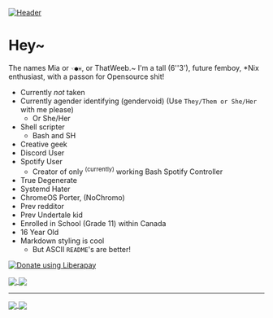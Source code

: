 [![Header](https://github.com/ThatGeekyWeeb/Squid-Dots/blob/master/wallpapers/the-blood-is-there.png)](https://github.com/ThatGeekyWeeb/Squid-Dots)

# Hey~
The names Mia or `☜︎●︎♓︎`, or ThatWeeb.~ I'm a tall (6''3'), future femboy, \*Nix enthusiast, with a passon for Opensource shit!
 - Currently *not* taken
 - Currently agender identifying (gendervoid) (Use `They/Them or She/Her` with me please)
   - Or She/Her
 - Shell scripter
   - Bash and SH
 - Creative geek
 - Discord User
 - Spotify User
   - Creator of only <sup>(currently)</sup> working Bash Spotify Controller
 - True Degenerate
 - Systemd Hater
 - ChromeOS Porter, (NoChromo)
 - Prev redditor
 - Prev Undertale kid
 - Enrolled in School (Grade 11) within Canada
 - 16 Year Old
 - Markdown styling is cool
   - But ASCII `README`'s are better!

<noscript><a href="https://liberapay.com/ThatWeeb/donate"><img alt="Donate using Liberapay" src="https://liberapay.com/assets/widgets/donate.svg"></a></noscript>


<a href="https://github.com/ThatGeekyWeeb">
<img align="center" src="https://github-readme-stats.vercel.app/api/top-langs/?username=ThatGeekyWeeb&layout=compact&bg_color=100,ffccfd,f593ba&theme=dracula&text_color=69d7a5">
</a>
<a href="https://github.com/ThatGeekyWeeb/">
<img align="center" src="https://github-profile-trophy.vercel.app/?username=thatgeekyweeb&column=8&theme=onedark">
</a>

***

<a href="https://github.com/thatgeekyweeb/spotbash">
<img align="center" src="https://github-readme-stats.vercel.app/api/pin/?username=thatgeekyweeb&repo=spotbash&bg_color=100,ffccfd,f593ba&layout=compact&theme=dracula&text_color=9cfff2">
</a>
<a href="https://github.com/thatgeekyweeb/BlurME">
<img align="center" src="https://github-readme-stats.vercel.app/api/pin/?username=thatgeekyweeb&repo=BlurME&bg_color=100,ffccfd,f593ba&layout=compact&theme=dracula&text_color=9cfff2">
</a>
